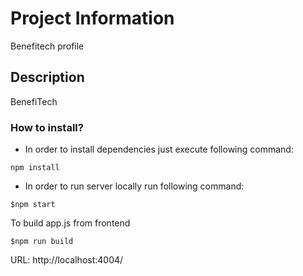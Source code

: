 
# Project Information
Benefitech profile

## Description
BenefiTech

### How to install?

- In order to install dependencies just execute following command:

```
npm install
```

- In order to run server locally run following command:
```
$npm start
```
To build app.js from frontend
```
$npm run build
```

URL: http://localhost:4004/
